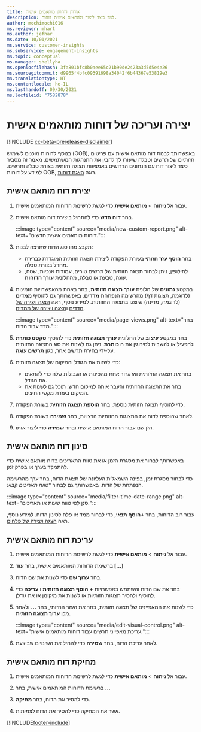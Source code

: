 ```yaml
---
title: אודות דוחות מותאמים אישית
description: למד כיצד ליצור ולהתאים אישית דוחות.
author: mochimochi016
ms.reviewer: mhart
ms.author: jefhar
ms.date: 10/01/2021
ms.service: customer-insights
ms.subservice: engagement-insights
ms.topic: conceptual
ms.manager: shellyha
ms.openlocfilehash: 3fa801bfc8b0aee65c21b90de2423a3d5d5e4e26
ms.sourcegitcommit: d9965f4bfc09391698a34042f6b44367e53819e3
ms.translationtype: HT
ms.contentlocale: he-IL
ms.lasthandoff: 09/30/2021
ms.locfileid: "7582878"
---
```

# <a name="create-and-edit-custom-reports"></a>יצירה ועריכה של דוחות מותאמים אישית

[!INCLUDE [cc-beta-prerelease-disclaimer](includes/cc-beta-prerelease-disclaimer.md)]

בנוסף לדוחות מוכנים לשימוש (OOB), באפשרותך לבנות דוח מותאם אישית עם פריטים חזותיים של תרשים וטבלה שיעזרו לך להבין את התנהגות המשתמשים. מאמר זה מסביר כיצד ליצור דוח עם הנתונים הדרושים באמצעות תצוגה חזותית בצורת טבלה ותרשים. למידע על דוחות OOB, ראה [הצגת דוחות](view-reports.md).

## <a name="create-a-custom-report"></a>יצירת דוח מותאם אישית

1. עבור אל **ניתוח** > **מותאם אישית** כדי לגשת לרשימת הדוחות המותאמים אישית.

1. בחר **דוח חדש** כדי להתחיל ביצירת דוח מותאם אישית.

   :::image type="content" source="media/new-custom-report.png" alt-text="דוחות מותאמים אישית חדשים.":::

1. תקבע מהו סוג הדוח שתרצה לבנות:

    - בחר **הוסף עזר חזותי** בשורת הפקודה ליצירת תצוגה חזותית המוגדרת כברירת מחדל בצורת טבלה.
    - לחילופין, ניתן לבחור תצוגה חזותית של תרשים טורים, עמודות אנכיות, שטח, עוגה, טבעת או טבלה, מהחלונית **עורך הדוחות**.

1. במקטע **נתונים** של חלונית **עורך תצוגה חזותית‬**, בחר באחת מהאפשרויות הזמינות (לדוגמה, תצוגות דף) מהרשימה הנפתחת **מדדים**. באפשרותך גם להוסיף **ממדים** (לדוגמה, מדינה) שיוצגו בתצוגה החזותית. למידע נוסף, ראה [הצגה ויצירה של מדדים](metrics.md) ו[הצגה ויצירה של ממדים](dimensions.md).

   :::image type="content" source="media/page-views.png" alt-text="בחר מדד עבור הדוח.":::

1. בחר במקטע **עיצוב** של החלונית **עורך תצוגה חזותית** כדי להוסיף **טקסט כותרת** ולהפעיל או להשבית לסירוגין את ה **כותרת**.  ניתן גם לשנות את סוג התצוגה החזותית על-ידי בחירת תרשים אחר, כגון **תרשים עוגה**.

1. כדי לשנות את הגודל והמיקום של תצוגה חזותית:
   - בחר את תצוגה החזותית ואז גרור אחת מהפינות או הגבולות שלה כדי להתאים את הגודל.
   - בחר את התצוגה החזותית והעבר אותה למיקום חדש. תוכל גם לשנות את המיקום בעזרת מקשי החיצים.
1. כדי להוסיף תצוגה חזותית נוספת, בחר **הוספת תצוגה חזותית** בשורת הפקודה.
1. לאחר שהוספת לדוח את התצוגות החזותיות הרצויות, בחר **שמירה** בשורת הפקודה.

1. הזן שם עבור הדוח המותאם אישית ובחר **שמירה** כדי ליצור אותו.
 
## <a name="filter-a-custom-report"></a>סינון דוח מותאם אישית

באפשרותך לבחור את מסגרת הזמן או את טווח התאריכים בדוח מותאם אישית כדי להתמקד בערך או בפרק זמן.

כדי לבחור מסגרת זמן, בפינה השמאלית העליונה של תצוגת הדוח, בחר ערך מהרשימה הנפתחת של הדוח. באפשרותך גם לבחור **טווח תאריכים קבוע*.

:::image type="content" source="media/filter-time-date-range.png" alt-text="סנן לפי טווח שעות או תאריכים.":::

עבור רוב הדוחות, בחר **+הוסף תנאי**, כדי לבחור ממד או פלח לסינון הדוח. למידע נוסף, ראה [הצגה ויצירה של פלחים](segments.md).

## <a name="edit-a-custom-report"></a>עריכת דוח מותאם אישית

1. עבור אל **ניתוח** > **מותאם אישית** כדי לגשת לרשימת הדוחות המותאמים אישית.

1. ברשימת הדוחות המותאמים אישית, בחר **עוד [...]** 

1. בחר **ערוך שם** כדי לשנות את שם הדוח.

1. בחר את שם הדוח והשתמש באפשרויות **+ הוסף תצוגה חזותית** ו **עריכה** כדי להוסיף ולהסיר תצוגות חזותיות או לשנות את מיקומן או את גודלן.

1. כדי לשנות את המאפיינים של תצוגה חזותית, בחר את העזר החזותי, בחר **...** ולאחר מכן **ערוך תצוגה חזותית**.

   :::image type="content" source="media/edit-visual-control.png" alt-text="עריכת מאפייני תרשים עבור דוחות מותאמים אישית.":::

1. לאחר עריכת הדוח, בחר **שמירה** כדי להחיל את השינויים שביצעת. 

## <a name="delete-a-custom-report"></a>מחיקת דוח מותאם אישית

1. עבור אל **ניתוח** > **מותאם אישית** כדי לגשת לרשימת הדוחות המותאמים אישית.

1. ברשימת הדוחות המותאמים אישית, בחר **...**

1. כדי להסיר את הדוח, בחר **מחיקה**.

1. אשר את המחיקה כדי להסיר את הדוח לצמיתות.


[!INCLUDE[footer-include](../includes/footer-banner.md)]
